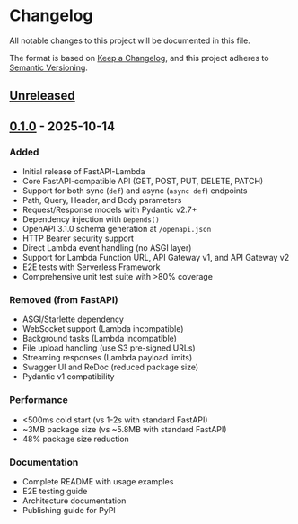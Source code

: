 # Changelog

All notable changes to this project will be documented in this file.

The format is based on [Keep a Changelog](https://keepachangelog.com/en/1.0.0/),
and this project adheres to [Semantic Versioning](https://semver.org/spec/v2.0.0.html).

## [Unreleased]

## [0.1.0] - 2025-10-14

### Added
- Initial release of FastAPI-Lambda
- Core FastAPI-compatible API (GET, POST, PUT, DELETE, PATCH)
- Support for both sync (`def`) and async (`async def`) endpoints
- Path, Query, Header, and Body parameters
- Request/Response models with Pydantic v2.7+
- Dependency injection with `Depends()`
- OpenAPI 3.1.0 schema generation at `/openapi.json`
- HTTP Bearer security support
- Direct Lambda event handling (no ASGI layer)
- Support for Lambda Function URL, API Gateway v1, and API Gateway v2
- E2E tests with Serverless Framework
- Comprehensive unit test suite with >80% coverage

### Removed (from FastAPI)
- ASGI/Starlette dependency
- WebSocket support (Lambda incompatible)
- Background tasks (Lambda incompatible)
- File upload handling (use S3 pre-signed URLs)
- Streaming responses (Lambda payload limits)
- Swagger UI and ReDoc (reduced package size)
- Pydantic v1 compatibility

### Performance
- <500ms cold start (vs 1-2s with standard FastAPI)
- ~3MB package size (vs ~5.8MB with standard FastAPI)
- 48% package size reduction

### Documentation
- Complete README with usage examples
- E2E testing guide
- Architecture documentation
- Publishing guide for PyPI

[Unreleased]: https://github.com/tsilicani/fastapi-lambda/compare/v0.1.0...HEAD
[0.1.0]: https://github.com/tsilicani/fastapi-lambda/releases/tag/v0.1.0
